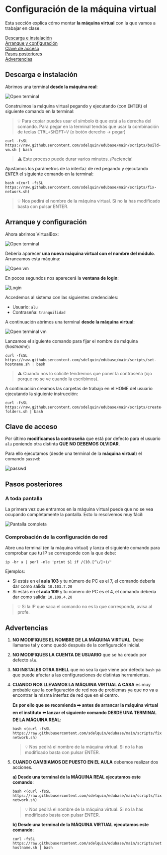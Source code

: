 # Configuración de la máquina virtual

Esta sección explica cómo montar **la máquina virtual** con la que vamos a trabajar en clase.

[Descarga e instalación](#descarga-e-instalación)  
[Arranque y configuración](#arranque-y-configuración)  
[Clave de acceso](#clave-de-acceso)  
[Pasos posteriores](#pasos-posteriores)  
[Advertencias](#advertencias)

## Descarga e instalación

Abrimos una terminal **desde la máquina real**:

![Open terminal](./images/vm-setup/open-terminal.png)

Construimos la máquina virtual pegando y ejecutando (con <kbd>ENTER</kbd>) el siguiente comando en la terminal:

> 💡 Para copiar puedes usar el símbolo ⧉ que está a la derecha del comando. Para pegar en la terminal tendrás que usar la combinación de teclas <kbd>CTRL+SHIFT+V</kbd> (o botón derecho → pegar)

```console
curl -fsSL https://raw.githubusercontent.com/sdelquin/edubase/main/scripts/build-vm.sh | bash
```

> ⚠️ Este proceso puede durar varios minutos. ¡Paciencia!

Ajustamos los parámetros de la interfaz de red pegando y ejecutando <kbd>ENTER</kbd> el siguiente comando en la terminal:

```console
bash <(curl -fsSL https://raw.githubusercontent.com/sdelquin/edubase/main/scripts/fix-network.sh)
```

> 💡 Nos pedirá el nombre de la máquina virtual. Si no la has modificado basta con pulsar <kdb>ENTER</kdb>.

## Arranque y configuración

Ahora abrimos VirtualBox:

![Open terminal](./images/vm-setup/open-virtualbox.png)

Debería aparecer **una nueva máquina virtual con el nombre del módulo**. Arrancamos esta máquina:

![Open vm](./images/vm-setup/open-vm.png)

En pocos segundos nos aparecerá la **ventana de login**:

![Login](./images/vm-setup/login-vm.png)

Accedemos al sistema con las siguientes credenciales:

- Usuario: `alu`
- Contraseña: `tranquilidad`

A continuación abrimos una terminal **desde la máquina virtual**:

![Open terminal vm](./images/vm-setup/open-terminal-vm.png)

Lanzamos el siguiente comando para fijar el nombre de máquina (_hostname_):

```console
curl -fsSL https://raw.githubusercontent.com/sdelquin/edubase/main/scripts/set-hostname.sh | bash
```

> ⚠️ Cuando nos lo solicite tendremos que poner la contraseña (ojo porque no se ve cuando la escribimos).

A continuación creamos las carpetas de trabajo en el HOME del usuario ejecutando la siguiente instrucción:

```console
curl -fsSL https://raw.githubusercontent.com/sdelquin/edubase/main/scripts/create-folders.sh | bash
```

## Clave de acceso

Por último **modificamos la contraseña** que está por defecto para el usuario `alu` poniendo otra distinta **QUE NO DEBEMOS OLVIDAR**.

Para ello ejecutamos (desde una terminal de la **máquina virtual**) el comando `passwd`:

![passwd](./images/vm-setup/passwd.png)

## Pasos posteriores

### A toda pantalla

La primera vez que entramos en la máquina virtual puede que no se vea ocupando completamente la pantalla. Esto lo resolvemos muy fácil:

![Pantalla completa](./images/vm-setup/full-screen.jpg)

### Comprobación de la configuración de red

Abre una terminal (en la máquina virtual) y lanza el siguiente comando para comprobar que tu IP se corresponde con la que debe:

```console
ip -br a | perl -nle 'print $1 if /(10.[^\/]+)/'
```

Ejemplos:

- Si estás en el **aula 103** y tu número de PC es el 7, el comando debería dar como salida: `10.103.7.20`
- Si estás en el **aula 109** y tu número de PC es el 4, el comando debería dar como salida: `10.109.4.20`

> 💡 Si la IP que saca el comando no es la que corresponda, avisa al profe.

## Advertencias

1. **NO MODIFIQUES EL NOMBRE DE LA MÁQUINA VIRTUAL**. Debe llamarse tal y como quedó después de la configuración inicial.
2. **NO MODIFIQUES LA CUENTA DE USUARIO** que se ha creado por defecto `alu`.
3. **NO INSTALES OTRA SHELL** que no sea la que viene por defecto `bash` ya que puede afectar a las configuraciones de distintas herramientas.
4. **CUANDO NOS LLEVAMOS LA MÁQUINA VIRTUAL A CASA** es muy probable que la configuración de red nos de problemas ya que no va a encontrar la misma interfaz de red que en el centro.

   **Es por ello que se recomienda ➡️ antes de arrancar la máquina virtual en el instituto ⬅️ lanzar el siguiente comando DESDE UNA TERMINAL DE LA MÁQUINA REAL**:

   ```console
   bash <(curl -fsSL https://raw.githubusercontent.com/sdelquin/edubase/main/scripts/fix-network.sh)
   ```

   > 💡 Nos pedirá el nombre de la máquina virtual. Si no la has modificado basta con pulsar <kdb>ENTER</kdb>.

5. **CUANDO CAMBIAMOS DE PUESTO EN EL AULA** debemos realizar dos acciones.

   **a) Desde una terminal de la MÁQUINA REAL ejecutamos este comando**:

   ```console
   bash <(curl -fsSL https://raw.githubusercontent.com/sdelquin/edubase/main/scripts/fix-network.sh)
   ```

   > 💡 Nos pedirá el nombre de la máquina virtual. Si no la has modificado basta con pulsar <kdb>ENTER</kdb>.

   **b) Desde una terminal de la MÁQUINA VIRTUAL ejecutamos este comando**:

   ```console
   curl -fsSL https://raw.githubusercontent.com/sdelquin/edubase/main/scripts/set-hostname.sh | bash
   ```
